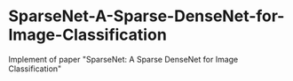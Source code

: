 # SparseNet-A-Sparse-DenseNet-for-Image-Classification
Implement of paper "SparseNet: A Sparse DenseNet for Image Classification"
